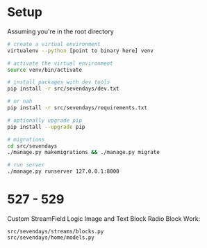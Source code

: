 # Setup

Assuming you're in the root directory
```bash
# create a virtual environment
virtualenv --python [point to binary here] venv

# activate the virtual environment
source venv/bin/activate

# install packages with dev tools
pip install -r src/sevendays/dev.txt

# or nah
pip install -r src/sevendays/requirements.txt

# optionally upgrade pip
pip install --upgrade pip

# migrations
cd src/sevendays
./manage.py makemigrations && ./manage.py migrate

# run server
./manage.py runserver 127.0.0.1:8000
```

# 527 - 529
Custom StreamField Logic
Image and Text Block
Radio Block
Work:
```
src/sevendays/streams/blocks.py
src/sevendays/home/models.py
```
